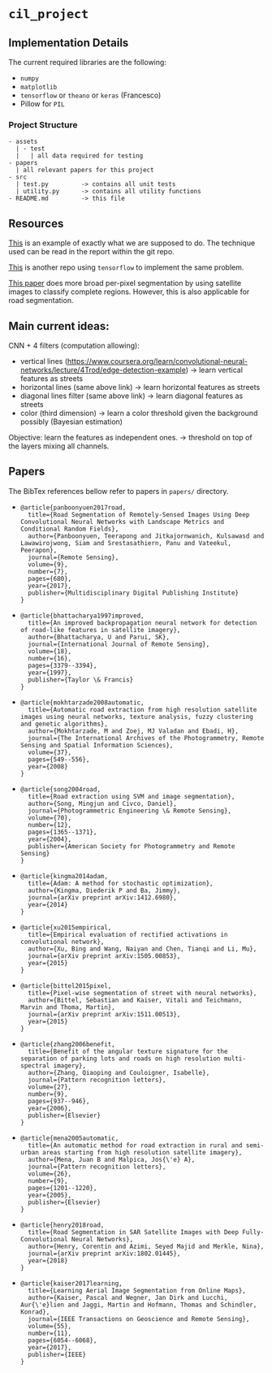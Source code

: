 # `cil_project`

## Implementation Details
The current required libraries are the following:

- `numpy`
- `matplotlib`
- `tensorflow` or `theano` or `keras` (Francesco)
- Pillow for `PIL`

### Project Structure
```
- assets
  | - test
  |   | all data required for testing
- papers
  | all relevant papers for this project
- src
  | test.py         -> contains all unit tests
  | utility.py      -> contains all utility functions
- README.md         -> this file
```


## Resources
[This](https://github.com/dariopavllo/road-segmentation) is an example of exactly what we are supposed to do. The technique used can be read in the report within the git repo.

[This](https://github.com/mahmoudmohsen213/airs) is another repo using `tensorflow` to implement the same problem.

[This paper](http://www.mdpi.com/2072-4292/8/4/329/html) does more broad per-pixel segmentation by using satellite images to classify complete regions. However, this is also applicable for road segmentation.

## Main current ideas:

CNN + 4 filters (computation allowing):

- vertical lines (https://www.coursera.org/learn/convolutional-neural-networks/lecture/4Trod/edge-detection-example) -> learn vertical features as streets
- horizontal lines (same above link) -> learn horizontal features as streets
- diagonal lines filter (same above link) -> learn diagonal features as streets
- color (third dimension) -> learn a color threshold given the background possibly (Bayesian estimation)


Objective: learn the features as independent ones.
->  threshold on top of the layers mixing all channels.


## Papers
The BibTex references bellow refer to papers in `papers/` directory.

- ```
  @article{panboonyuen2017road,
    title={Road Segmentation of Remotely-Sensed Images Using Deep Convolutional Neural Networks with Landscape Metrics and Conditional Random Fields},
    author={Panboonyuen, Teerapong and Jitkajornwanich, Kulsawasd and Lawawirojwong, Siam and Srestasathiern, Panu and Vateekul, Peerapon},
    journal={Remote Sensing},
    volume={9},
    number={7},
    pages={680},
    year={2017},
    publisher={Multidisciplinary Digital Publishing Institute}
  }
  ```
- ```
  @article{bhattacharya1997improved,
    title={An improved backpropagation neural network for detection of road-like features in satellite imagery},
    author={Bhattacharya, U and Parui, SK},
    journal={International Journal of Remote Sensing},
    volume={18},
    number={16},
    pages={3379--3394},
    year={1997},
    publisher={Taylor \& Francis}
  }
  ```
- ```
  @article{mokhtarzade2008automatic,
    title={Automatic road extraction from high resolution satellite images using neural networks, texture analysis, fuzzy clustering   and genetic algorithms},
    author={Mokhtarzade, M and Zoej, MJ Valadan and Ebadi, H},
    journal={The International Archives of the Photogrammetry, Remote Sensing and Spatial Information Sciences},
    volume={37},
    pages={549--556},
    year={2008}
  }
  ```
- ```
  @article{song2004road,
    title={Road extraction using SVM and image segmentation},
    author={Song, Mingjun and Civco, Daniel},
    journal={Photogrammetric Engineering \& Remote Sensing},
    volume={70},
    number={12},
    pages={1365--1371},
    year={2004},
    publisher={American Society for Photogrammetry and Remote Sensing}
  }
  ```
- ```
  @article{kingma2014adam,
    title={Adam: A method for stochastic optimization},
    author={Kingma, Diederik P and Ba, Jimmy},
    journal={arXiv preprint arXiv:1412.6980},
    year={2014}
  }
  ```
- ```
  @article{xu2015empirical,
    title={Empirical evaluation of rectified activations in convolutional network},
    author={Xu, Bing and Wang, Naiyan and Chen, Tianqi and Li, Mu},
    journal={arXiv preprint arXiv:1505.00853},
    year={2015}
  }
  ```
- ```
  @article{bittel2015pixel,
    title={Pixel-wise segmentation of street with neural networks},
    author={Bittel, Sebastian and Kaiser, Vitali and Teichmann, Marvin and Thoma, Martin},
    journal={arXiv preprint arXiv:1511.00513},
    year={2015}
  }
  ```
- ```
  @article{zhang2006benefit,
    title={Benefit of the angular texture signature for the separation of parking lots and roads on high resolution multi-spectral imagery},
    author={Zhang, Qiaoping and Couloigner, Isabelle},
    journal={Pattern recognition letters},
    volume={27},
    number={9},
    pages={937--946},
    year={2006},
    publisher={Elsevier}
  }
  ```
- ```
  @article{mena2005automatic,
    title={An automatic method for road extraction in rural and semi-urban areas starting from high resolution satellite imagery},
    author={Mena, Juan B and Malpica, Jos{\'e} A},
    journal={Pattern recognition letters},
    volume={26},
    number={9},
    pages={1201--1220},
    year={2005},
    publisher={Elsevier}
  }
  ```
- ```
  @article{henry2018road,
    title={Road Segmentation in SAR Satellite Images with Deep Fully-Convolutional Neural Networks},
    author={Henry, Corentin and Azimi, Seyed Majid and Merkle, Nina},
    journal={arXiv preprint arXiv:1802.01445},
    year={2018}
  }
  ```
- ```
  @article{kaiser2017learning,
    title={Learning Aerial Image Segmentation from Online Maps},
    author={Kaiser, Pascal and Wegner, Jan Dirk and Lucchi, Aur{\'e}lien and Jaggi, Martin and Hofmann, Thomas and Schindler, Konrad},
    journal={IEEE Transactions on Geoscience and Remote Sensing},
    volume={55},
    number={11},
    pages={6054--6068},
    year={2017},
    publisher={IEEE}
  }
  ```
